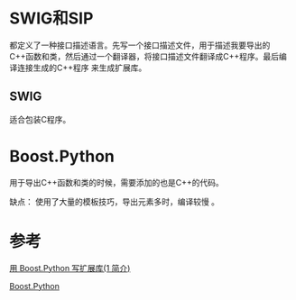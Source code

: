 

# SWIG和SIP
都定义了一种接口描述语言。先写一个接口描述文件，用于描述我要导出的C++函数和类，然后通过一个翻译器，将接口描述文件翻译成C++程序。最后编译连接生成的C++程序 来生成扩展库。

## SWIG
适合包装C程序。

# Boost.Python
用于导出C++函数和类的时候，需要添加的也是C++的代码。

缺点：
使用了大量的模板技巧，导出元素多时，编译较慢 。


# 参考
[用 Boost.Python 写扩展库(1 简介)](https://blog.csdn.net/bz201/article/details/523624)

[Boost.Python](https://www.boost.org/doc/libs/1_61_0/libs/python/doc/html/index.html)